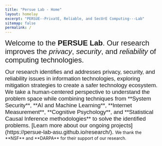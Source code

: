 ```yaml
---
title: "Persue Lab - Home"
layout: homelay
excerpt: "PERSUE--PrivatE, Reliable, and SecUrE Computing---Lab"
sitemap: false
permalink: /
---
```


<span style="font-size:18.0pt; font-family: Helvetica, Veranda, Lucida Console;"> Welcome to the **PERSUE Lab**. Our research improves the *privacy*, *security*, and *reliability* of computing technologies. </span>



<span style="font-size:14.0pt; font-family: Helvetica, Veranda, Lucida Console;">
Our research identifies and addresses privacy, security, and reliability issues in information technologies, exploring mitigation strategies to create a safer technology ecosystem. We take a human-centered perspective to understand the problem space while combining techniques from **System Security**, **AI and Machine Learning**, **Internet Measurement**, **Cognitive Psychology**, and **Statistical Causal Inference methodologies** to solve the identified problems. [Learn more about our ongoing projects](https://persue-lab-asu.github.io/research/).
</span>

<span>
    We thank the **NSF** and **DARPA** for their support of our research.
</span>

